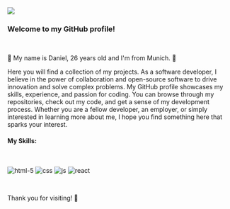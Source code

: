 <img src="https://www.niit.com/india/sites/default/files/2022-04/HTML_1920x565px.jpg">

<h3>Welcome to my GitHub profile!</h3>

<br>
<p>🔆 My name is Daniel, 26 years old and I'm from Munich. 🔆</p>

<p>Here you will find a collection of my projects. As a software developer, I believe in the power of collaboration and open-source software to drive innovation and solve complex problems. My GitHub profile showcases my skills, experience, and passion for coding. You can browse through my repositories, check out my code, and get a sense of my development process. Whether you are a fellow developer, an employer, or simply interested in learning more about me, I hope you find something here that sparks your interest.</p> 

<h4>My Skills:</h4>
<br>

![html-5](https://user-images.githubusercontent.com/124400237/232079892-9fdb3bb4-8dae-4135-96ef-c22ca93acc82.png)
![css](https://user-images.githubusercontent.com/124400237/232080731-16e64223-62ff-4e2e-8d5d-23481e68eb9d.png)
![js](https://user-images.githubusercontent.com/124400237/232080496-a358ce43-8cc7-4661-957a-60b987204483.png)
![react](https://user-images.githubusercontent.com/124400237/232081206-9c8681b5-68a1-4089-a21d-b210188149f7.png)

<br>
<p>Thank you for visiting! 💚</p>
